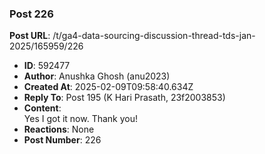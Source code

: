 ### Post 226
**Post URL**: /t/ga4-data-sourcing-discussion-thread-tds-jan-2025/165959/226
- **ID**: 592477
- **Author**: Anushka Ghosh (anu2023)
- **Created At**: 2025-02-09T09:58:40.634Z
- **Reply To**: Post 195 (K Hari Prasath, 23f2003853)
- **Content**:  
  Yes I got it now. Thank you!
- **Reactions**: None
- **Post Number**: 226

